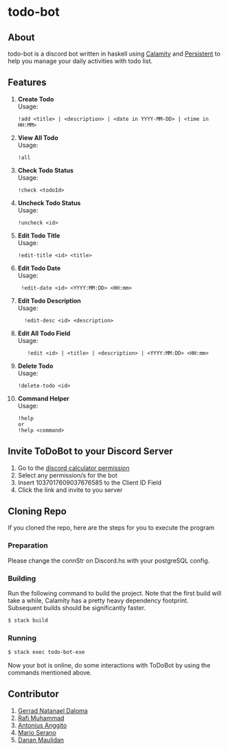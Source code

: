 # todo-bot

## About

todo-bot is a discord bot written in haskell using [Calamity](https://github.com/simmsb/calamity) and [Persistent](https://github.com/yesodweb/persistent) to help you manage your daily activities with todo list.

## Features

1. **Create Todo**\
   Usage:

   ```
   !add <title> | <description> | <date in YYYY-MM-DD> | <time in HH:MM>
   ```

2. **View All Todo**\
   Usage:

   ```
   !all
   ```

3. **Check Todo Status**\
   Usage:

   ```
   !check <todoId>
   ```

4. **Uncheck Todo Status**\
   Usage:

   ```
   !uncheck <id>
   ```

5. **Edit Todo Title**\
   Usage:

   ```
   !edit-title <id> <title>
   ```

6. **Edit Todo Date**\
   Usage:

   ```
    !edit-date <id> <YYYY:MM:DD> <HH:mm>
   ```

7. **Edit Todo Description**\
   Usage:

   ```
     !edit-desc <id> <description>
   ```

8. **Edit All Todo Field**\
   Usage:

   ```
      !edit <id> | <title> | <description> | <YYYY:MM:DD> <HH:mm>
   ```

9. **Delete Todo**\
   Usage:

   ```
   !delete-todo <id>
   ```

10. **Command Helper**\
    Usage:

    ```
    !help
    or
    !help <command>
    ```

## Invite ToDoBot to your Discord Server

1. Go to the [discord calculator permission](https://discordapi.com/permissions.html)
2. Select any permission/s for the bot
3. Insert 1037017609037676585 to the Client ID Field
4. Click the link and invite to you server

## Cloning Repo

If you cloned the repo, here are the steps for you to execute the program

### Preparation

Please change the connStr on Discord.hs with your postgreSQL config.

### Building

Run the following command to build the project. Note that the first build will take a while, Calamity has a pretty heavy dependency footprint. Subsequent builds should be significantly faster.

```sh
$ stack build
```

### Running

```sh
$ stack exec todo-bot-exe
```

Now your bot is online, do some interactions with ToDoBot by using the commands mentioned above.

## Contributor

1. [Gerrad Natanael Daloma](https://github.com/GerradND)
2. [Rafi Muhammad](https://github.com/rafimuhammad01)
3. [Antonius Anggito](https://github.com/antoniusanggito/)
4. [Mario Serano](https://github.com/MarioSerano)
5. [Danan Maulidan](https://github.com/dananakbar)
